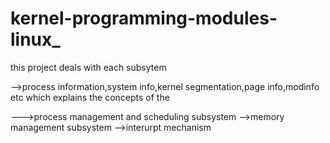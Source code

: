 # kernel-programming-modules-linux_

this project deals with each subsytem 

-->process information,system info,kernel segmentation,page info,modinfo etc which explains the concepts of the 

--->process management and scheduling subsystem
-->memory management subsystem
-->interurpt mechanism
